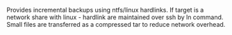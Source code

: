 Provides incremental backups using ntfs/linux hardlinks.
If target is a network share with linux - hardlink are maintained over ssh by ln command.
Small files are transferred as a compressed tar to reduce network overhead.
